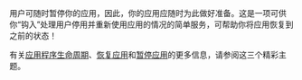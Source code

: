 ﻿用户可随时暂停你的应用，因此，你的应用应随时为此做好准备。这是一项可供你“钩入”处理用户停用并重新使用应用的情况的简单服务，可帮助你将应用恢复到之前的状态！

有关[应用程序生命周期](https://docs.microsoft.com/windows/uwp/launch-resume/app-lifecycle)、[恢复应用](https://docs.microsoft.com/windows/uwp/launch-resume/resume-an-app)和[暂停应用](https://docs.microsoft.com/windows/uwp/launch-resume/suspend-an-app)的更多信息，请参阅这三个精彩主题。
